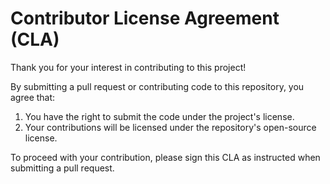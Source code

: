 # Contributor License Agreement (CLA)

Thank you for your interest in contributing to this project!

By submitting a pull request or contributing code to this repository, you agree that:
1. You have the right to submit the code under the project's license.
2. Your contributions will be licensed under the repository's open-source license.

To proceed with your contribution, please sign this CLA as instructed when submitting a pull request.
